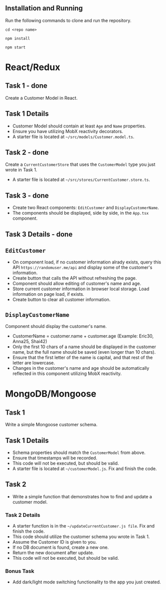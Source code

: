 ## Installation and Running

Run the following commands to clone and run the repository.

`cd <repo name>`

`npm install`

`npm start`

# React/Redux

## Task 1 - done

Create a Customer Model in React.

## Task 1 Details

- Customer Model should contain at least `Age` and `Name` properties.
- Ensure you have utilizing MobX reactivity decorators.
- A starter file is located at `~/src/models/Customer.model.ts`.

## Task 2 - done

Create a `CurrentCustomerStore` that uses the `CustomerModel` type you just wrote in Task 1.

- A starter file is located at `~/src/stores/CurrentCustomer.store.ts`.

## Task 3 - done

- Create two React components: `EditCustomer` and `DisplayCustomerName`.
- The components should be displayed, side by side, in the `App.tsx` component.

## Task 3 Details - done

## `EditCustomer`

- On component load, if no customer information alrady exists, query this API `https://randomuser.me/api` and display some of the customer's information.
- Create button that calls the API without refreshing the page.
- Component should allow editing of customer's name and age.
- Store current customer information in browser local storage. Load information on page load, if exists.
- Create button to clear all customer information.

## `DisplayCustomerName`

Component should display the customer's name.

- CustomerName = customer.name + customer.age (Example: Eric30, Anna25, Shai42)
- Only the first 10 chars of a name should be displayed in the customer name, but the full name should be saved (even longer than 10 chars).
- Ensure that the first letter of the name is capital, and that rest of the letter are lowercase.
- Changes in the customer's name and age should be automatically reflected in this component utilizing MobX reactivity.

# MongoDB/Mongoose

## Task 1

Write a simple Mongoose customer schema.

## Task 1 Details

- Schema properties should match the `CustomerModel` from above.
- Ensure that timestamps will be recorded.
- This code will not be executed, but should be valid.
- A starter file is located at `~/customerModel.js`. Fix and finish the code.

## Task 2

- Write a simple function that demonstrates how to find and update a customer model.

### Task 2 Details

- A starter function is in the `~/updateCurrentCustomer.js file`. Fix and finish the code.
- This code should utilize the customer schema you wrote in Task 1.
- Assume the Customer ID is given to you.
- If no DB document is found, create a new one.
- Return the new document after update.
- This code will not be executed, but should be valid.

### Bonus Task

- Add dark/light mode switching functionality to the app you just created.
